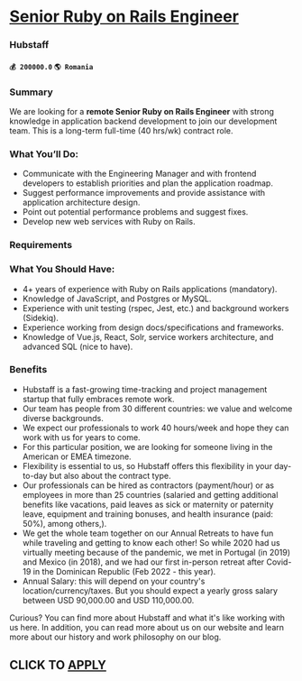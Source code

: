 # [Senior Ruby on Rails Engineer](https://www.remotewlb.com/apply/senior-ruby-on-rails-engineer-39860)  
### Hubstaff  
#### `💰 200000.0` `🌎 Romania`  

### Summary

We are looking for a **remote Senior Ruby on Rails Engineer** with strong knowledge in application backend development to join our development team. This is a long-term full-time (40 hrs/wk) contract role.

### What You’ll Do:

  * Communicate with the Engineering Manager and with frontend developers to establish priorities and plan the application roadmap.
  * Suggest performance improvements and provide assistance with application architecture design.
  * Point out potential performance problems and suggest fixes.
  * Develop new web services with Ruby on Rails.

### Requirements

### What You Should Have:

  * 4+ years of experience with Ruby on Rails applications (mandatory).
  * Knowledge of JavaScript, and Postgres or MySQL.
  * Experience with unit testing (rspec, Jest, etc.) and background workers (Sidekiq).
  * Experience working from design docs/specifications and frameworks.
  * Knowledge of Vue.js, React, Solr, service workers architecture, and advanced SQL (nice to have).

### Benefits

  * Hubstaff is a fast-growing time-tracking and project management startup that fully embraces remote work.
  * Our team has people from 30 different countries: we value and welcome diverse backgrounds.
  * We expect our professionals to work 40 hours/week and hope they can work with us for years to come.
  * For this particular position, we are looking for someone living in the American or EMEA timezone. 
  * Flexibility is essential to us, so Hubstaff offers this flexibility in your day-to-day but also about the contract type.
  * Our professionals can be hired as contractors (payment/hour) or as employees in more than 25 countries (salaried and getting additional benefits like vacations, paid leaves as sick or maternity or paternity leave, equipment and training bonuses, and health insurance (paid: 50%), among others,).
  * We get the whole team together on our Annual Retreats to have fun while traveling and getting to know each other! So while 2020 had us virtually meeting because of the pandemic, we met in Portugal (in 2019) and Mexico (in 2018), and we had our first in-person retreat after Covid-19 in the Dominican Republic (Feb 2022 - this year).
  * Annual Salary: this will depend on your country's location/currency/taxes. But you should expect a yearly gross salary between USD 90,000.00 and USD 110,000.00.

Curious? You can find more about Hubstaff and what it's like working with us here. In addition, you can read more about us on our website and learn more about our history and work philosophy on our blog.

  
## CLICK TO [APPLY](https://www.remotewlb.com/apply/senior-ruby-on-rails-engineer-39860)

